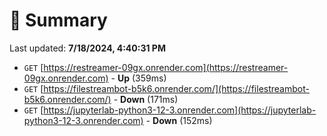# 📖 Summary
Last updated: **7/18/2024, 4:40:31 PM**

- `GET` [https://restreamer-09gx.onrender.com](https://restreamer-09gx.onrender.com) - **Up** (359ms)
- `GET` [https://filestreambot-b5k6.onrender.com/](https://filestreambot-b5k6.onrender.com/) - **Down** (171ms)
- `GET` [https://jupyterlab-python3-12-3.onrender.com](https://jupyterlab-python3-12-3.onrender.com) - **Down** (152ms)

